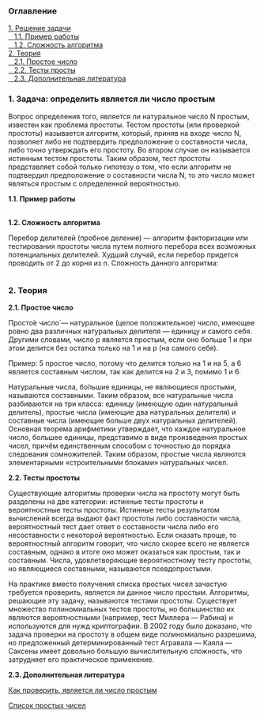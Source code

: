 <h3>Оглавление</h3>
<a href="#one">1. Решение задачи</a><br>
<a href="#two">&nbsp;&nbsp;&nbsp;1.1. Пример работы</a><br>
<a href="#two_2">&nbsp;&nbsp;&nbsp;1.2. Сложность алгоритма</a><br>
<a href="#three">2. Теория</a><br>
<a href="#four">&nbsp;&nbsp;&nbsp;2.1. Простое число</a><br>
<a href="#five">&nbsp;&nbsp;&nbsp;2.2. Тесты просты</a><br>
<a href="#six">&nbsp;&nbsp;&nbsp;2.3. Дополнительная литература</a><br>

<h3 id="one">1. Задача: определить является ли число простым</h3>
<p>Вопрос определения того, является ли натуральное число N простым, известен как проблема простоты. Тестом простоты (или проверкой простоты) называется алгоритм, который, приняв на входе число N, позволяет либо не подтвердить предположение о составности числа, либо точно утверждать его простоту. Во втором случае он называется истинным тестом простоты. Таким образом, тест простоты представляет собой только гипотезу о том, что если алгоритм не подтвердил предположение о составности числа N, то это число может являться простым с определенной вероятностью.</p>

<b id="two">1.1. Пример работы</b> <br> <br>


<b id="two_2">1.2. Сложность алгоритма</b> 
<p>Перебор делителей (пробное деление) — алгоритм факторизации или тестирования простоты числа путем полного перебора всех возможных потенциальных делителей. Худший случай, если перебор придется проводить от 2 до корня из n. Сложность данного алгоритма:</p>
<img src="https://upload.wikimedia.org/math/0/9/b/09b2c4b7a377bbfafc1dcffaa7b27186.png" alt="">
<br> 

<h3 id="three">2. Теория</h3>
<b id="four">2.1. Простое число</b>
<p>Просто́е число́ — натуральное (целое положительное) число, имеющее ровно два различных натуральных делителя — единицу и самого себя. Другими словами, число p является простым, если оно больше 1 и при этом делится без остатка только на 1 и на p (на самого себя).</p>

<p>
	Пример: 5 простое число, потому что делится только на 1 и на 5, а 6 является составным числом, так как делится на 2 и 3, помимо 1 и 6.
</p>

<p>
	Натуральные числа, бо́льшие единицы, не являющиеся простыми, называются составными. Таким образом, все натуральные числа разбиваются на три класса: единицу (имеющую один натуральный делитель), простые числа (имеющие два натуральных делителя) и составные числа (имеющие больше двух натуральных делителей). Основная теорема арифметики утверждает, что каждое натуральное число, большее единицы, представимо в виде произведения простых чисел, причём единственным способом с точностью до порядка следования сомножителей. Таким образом, простые числа являются элементарными «строительными блоками» натуральных чисел.
</p>

<b id="five">2.2. Тесты простоты</b>
<p>Существующие алгоритмы проверки числа на простоту могут быть разделены на две категории: истинные тесты простоты и вероятностные тесты простоты. Истинные тесты результатом вычислений всегда выдают факт простоты либо составности числа, вероятностный тест дает ответ о составности числа либо его несоставности с некоторой вероятностью. Если сказать проще, то вероятностный алгоритм говорит, что число скорее всего не является составным, однако в итоге оно может оказаться как простым, так и составным. Числа, удовлетворяющие вероятностному тесту простоты, но являющиеся составными, называются псевдопростыми. </p>

<p>
	На практике вместо получения списка простых чисел зачастую требуется проверить, является ли данное число простым. Алгоритмы, решающие эту задачу, называются тестами простоты. Существует множество полиномиальных тестов простоты, но большинство их являются вероятностными (например, тест Миллера — Рабина) и используются для нужд криптографии. В 2002 году было доказано, что задача проверки на простоту в общем виде полиномиально разрешима, но предложенный детерминированный тест Агравала — Каяла — Саксены имеет довольно большую вычислительную сложность, что затрудняет его практическое применение.
</p>

<b id="six">2.3. Дополнительная литература</b>
<p><a href="http://ru.wikihow.com/%D0%BF%D1%80%D0%BE%D0%B2%D0%B5%D1%80%D0%B8%D1%82%D1%8C,-%D1%8F%D0%B2%D0%BB%D1%8F%D0%B5%D1%82%D1%81%D1%8F-%D0%BB%D0%B8-%D1%87%D0%B8%D1%81%D0%BB%D0%BE-%D0%BF%D1%80%D0%BE%D1%81%D1%82%D1%8B%D0%BC">Как проверить, является ли число простым</a></p>
<p><a href="https://ru.wikipedia.org/wiki/%D0%A1%D0%BF%D0%B8%D1%81%D0%BE%D0%BA_%D0%BF%D1%80%D0%BE%D1%81%D1%82%D1%8B%D1%85_%D1%87%D0%B8%D1%81%D0%B5%D0%BB">Список простых чисел</a></p>